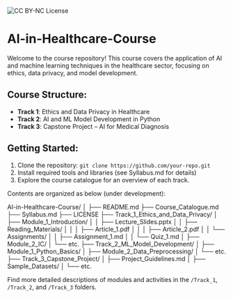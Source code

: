 ![CC BY-NC License](https://img.shields.io/badge/license-CC--BY--NC-blue)

# AI-in-Healthcare-Course
Welcome to the course repository! This course covers the application of AI and machine learning techniques in the healthcare sector, focusing on ethics, data privacy, and model development.

## Course Structure:
- **Track 1**: Ethics and Data Privacy in Healthcare
- **Track 2**: AI and ML Model Development in Python
- **Track 3**: Capstone Project – AI for Medical Diagnosis

## Getting Started:
1. Clone the repository: `git clone https://github.com/your-repo.git`
2. Install required tools and libraries (see Syllabus.md for details)
3. Explore the course catalogue for an overview of each track.

Contents are organized as below (under development):

AI-in-Healthcare-Course/
│
├── README.md
├── Course_Catalogue.md
├── Syllabus.md
├── LICENSE
├── Track_1_Ethics_and_Data_Privacy/
│   ├── Module_1_Introduction/
│   │   ├── Lecture_Slides.pptx
│   │   ├── Reading_Materials/
│   │   │   ├── Article_1.pdf
│   │   │   ├── Article_2.pdf
│   │   └── Assignments/
│   │       ├── Assignment_1.md
│   │       └── Quiz_1.md
│   ├── Module_2_IC/
│   └── etc.
├── Track_2_ML_Model_Development/
│   ├── Module_1_Python_Basics/
│   ├── Module_2_Data_Preprocessing/
│   └── etc.
├── Track_3_Capstone_Project/
│   ├── Project_Guidelines.md
│   ├── Sample_Datasets/
│   └── etc.


Find more detailed descriptions of modules and activities in the `/Track_1`, `/Track_2`, and `/Track_3` folders.
